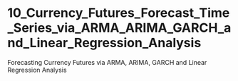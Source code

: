 # 10_Currency_Futures_Forecast_Time_Series_via_ARMA_ARIMA_GARCH_and_Linear_Regression_Analysis
Forecasting Currency Futures via ARMA, ARIMA, GARCH and Linear Regression Analysis 
